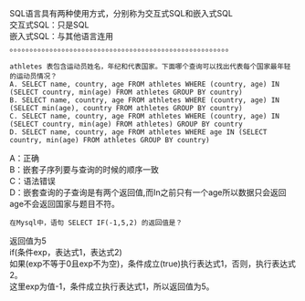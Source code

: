 SQL语言具有两种使用方式，分别称为交互式SQL和嵌入式SQL  
交互式SQL：只是SQL  
嵌入式SQL：与其他语言连用
。。。。。。。。。。。。。。。。。。。。。。。。。。。。。。。。。。。。。。。。。。。。。。。。。。。。。。。
```
athletes 表包含运动员姓名，年纪和代表国家。下面哪个查询可以找出代表每个国家最年轻的运动员情况？  
A. SELECT name, country, age FROM athletes WHERE (country, age) IN (SELECT country, min(age) FROM athletes GROUP BY country)  
B. SELECT name, country, age FROM athletes WHERE (country, age) IN (SELECT min(age), country FROM athletes GROUP BY country)  
C. SELECT name, country, age FROM athletes WHERE (country, age) IN (SELECT country, min(age) FROM athletes) GROUP BY country  
D. SELECT name, country, age FROM athletes WHERE age IN (SELECT country, min(age) FROM athletes GROUP BY country)
```

A：正确  
B：嵌套子序列要与查询的时候的顺序一致  
C：语法错误  
D：嵌套查询的子查询是有两个返回值,而In之前只有一个age所以数据只会返回age不会返回国家与题目不符。  


```
在Mysql中，语句 SELECT IF(-1,5,2) 的返回值是？
```
返回值为5  
if(条件exp，表达式1，表达式2)  
如果(exp不等于0且exp不为空)，条件成立(true)执行表达式1，否则，执行表达式2。  
这里exp为值-1，条件成立执行表达式1，所以返回值为5。
